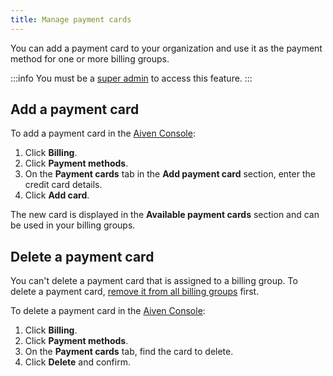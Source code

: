 ```yaml
---
title: Manage payment cards
---
```


You can add a payment card to your organization and use it as the payment method for one or more billing groups.

:::info
You must be a [super admin](/docs/platform/howto/make-super-admin) to access this feature.
:::

## Add a payment card

To add a payment card in the [Aiven Console](https://console.aiven.io/):

1. Click **Billing**.
1. Click **Payment methods**.
1. On the **Payment cards** tab in the **Add payment card** section,
   enter the credit card details.
1. Click **Add card**.

The new card is displayed in the **Available payment cards** section and
can be used in your billing groups.

## Delete a payment card

You can't delete a payment card that is assigned to a billing group.
To delete a payment card,
[remove it from all billing groups](/docs/platform/howto/use-billing-groups) first.

To delete a payment card in the [Aiven Console](https://console.aiven.io/):

1. Click **Billing**.
1. Click **Payment methods**.
1. On the **Payment cards** tab, find the card to delete.
1. Click **Delete** and confirm.
